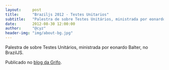 ```yaml
---
layout:     post
title:      "Braziljs 2012 - Testes Unitarios"
subtitle:   "Palestra de sobre Testes Unitários, ministrada por eonardo Balter, no BrazilJS."
date:       2012-08-30 12:00:00
author:     "@cyz"
header-img: "img/about-bg.jpg"
---
```


<p>Palestra de sobre Testes Unitários, ministrada por eonardo Balter, no BrazilJS.</p>
<p>Publicado no <a href="http://gri.fo/blog/02-testes-unitarios-leonardo-balter/" target="_external">blog da Grifo</a>.</p>
